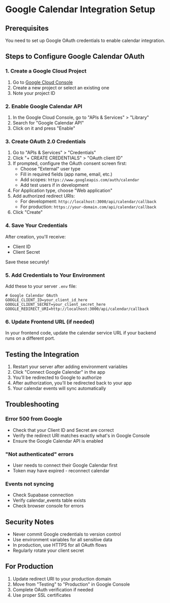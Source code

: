 # Google Calendar Integration Setup

## Prerequisites
You need to set up Google OAuth credentials to enable calendar integration.

## Steps to Configure Google Calendar OAuth

### 1. Create a Google Cloud Project
1. Go to [Google Cloud Console](https://console.cloud.google.com/)
2. Create a new project or select an existing one
3. Note your project ID

### 2. Enable Google Calendar API
1. In the Google Cloud Console, go to "APIs & Services" > "Library"
2. Search for "Google Calendar API"
3. Click on it and press "Enable"

### 3. Create OAuth 2.0 Credentials
1. Go to "APIs & Services" > "Credentials"
2. Click "+ CREATE CREDENTIALS" > "OAuth client ID"
3. If prompted, configure the OAuth consent screen first:
   - Choose "External" user type
   - Fill in required fields (app name, email, etc.)
   - Add scopes: `https://www.googleapis.com/auth/calendar`
   - Add test users if in development
4. For Application type, choose "Web application"
5. Add authorized redirect URIs:
   - For development: `http://localhost:3000/api/calendar/callback`
   - For production: `https://your-domain.com/api/calendar/callback`
6. Click "Create"

### 4. Save Your Credentials
After creation, you'll receive:
- Client ID
- Client Secret

Save these securely!

### 5. Add Credentials to Your Environment
Add these to your server `.env` file:

```env
# Google Calendar OAuth
GOOGLE_CLIENT_ID=your_client_id_here
GOOGLE_CLIENT_SECRET=your_client_secret_here
GOOGLE_REDIRECT_URI=http://localhost:3000/api/calendar/callback
```

### 6. Update Frontend URL (if needed)
In your frontend code, update the calendar service URL if your backend runs on a different port.

## Testing the Integration

1. Restart your server after adding environment variables
2. Click "Connect Google Calendar" in the app
3. You'll be redirected to Google to authorize
4. After authorization, you'll be redirected back to your app
5. Your calendar events will sync automatically

## Troubleshooting

### Error 500 from Google
- Check that your Client ID and Secret are correct
- Verify the redirect URI matches exactly what's in Google Console
- Ensure the Google Calendar API is enabled

### "Not authenticated" errors
- User needs to connect their Google Calendar first
- Token may have expired - reconnect calendar

### Events not syncing
- Check Supabase connection
- Verify calendar_events table exists
- Check browser console for errors

## Security Notes

- Never commit Google credentials to version control
- Use environment variables for all sensitive data
- In production, use HTTPS for all OAuth flows
- Regularly rotate your client secret

## For Production

1. Update redirect URI to your production domain
2. Move from "Testing" to "Production" in Google Console
3. Complete OAuth verification if needed
4. Use proper SSL certificates